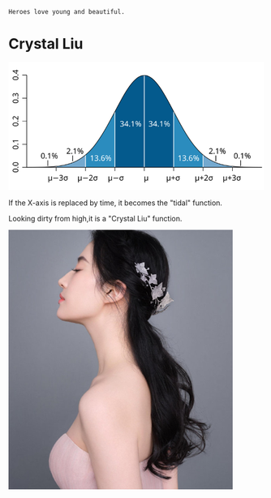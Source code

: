     Heroes love young and beautiful.

# Crystal Liu

![IMAGE](Standard_deviation_diagram_micro.svg)

If the X-axis is replaced by time, it becomes the "tidal" function.

Looking dirty from high,it is a "Crystal Liu" function.

![IMAGE](刘亦菲.png)